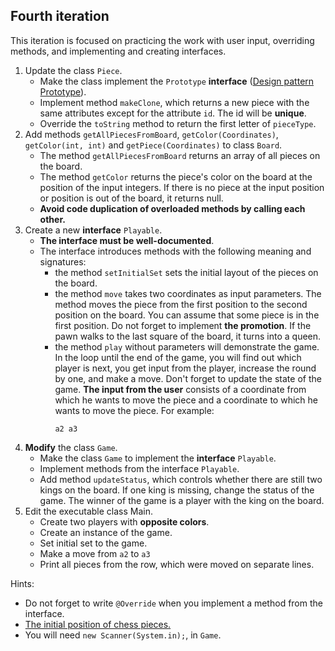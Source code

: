 ## Fourth iteration
This iteration is focused on practicing the work with user input, 
overriding methods, and implementing and creating interfaces.


1. Update the class `Piece`.
    - Make the class implement the `Prototype` **interface**
      ([Design pattern Prototype](https://refactoring.guru/design-patterns/prototype)).
    - Implement method `makeClone`, which returns a new piece with the same attributes except for the attribute `id`. 
      The id will be **unique**. 
    - Override the `toString` method to return the first letter of `pieceType`.
2. Add methods `getAllPiecesFromBoard`, `getColor(Coordinates)`, `getColor(int, int)` 
   and `getPiece(Coordinates)` to class `Board`.
    - The method `getAllPiecesFromBoard` returns an array of all pieces on the board.
    - The method `getColor` returns the piece's color on the board at the position of the input integers.
      If there is no piece at the input position or position is out of the board, it returns null.
    - **Avoid code duplication of overloaded methods by calling each other.**
4. Create a new **interface** `Playable`.
    - **The interface must be well-documented**.
    - The interface introduces methods with the following meaning and signatures:
        - the method `setInitialSet` sets the initial layout of the pieces on the board.
        - the method `move` takes two coordinates as input parameters. 
          The method moves the piece from the first position to the second position on the board. 
          You can assume that some piece is in the first position. Do not forget to implement **the promotion**. 
          If the pawn walks to the last square of the board, it turns into a queen.
        - the method `play` without parameters will demonstrate the game. In the loop until the end of the game,
          you will find out which player is next, you get input from the player, increase the round by one, 
          and make a move. Don't forget to update the state of the game. **The input from the user**
          consists of a coordinate from which he wants to move the piece 
          and a coordinate to which he wants to move the piece.
          For example:
          ```
          a2 a3
          ```
5. **Modify** the class `Game`.
    - Make the class `Game` to implement the **interface** `Playable`.
    - Implement methods from the interface `Playable`.
    - Add method `updateStatus`, which controls whether there are still two kings on the board. If one king is missing, 
      change the status of the game. The winner of the game is a player with the king on the board.
6. Edit the executable class Main.
    - Create two players with **opposite colors**.
    - Create an instance of the game.
    - Set initial set to the game.
    - Make a move from `a2` to `a3`
    - Print all pieces from the row, which were moved on separate lines.


Hints:
- Do not forget to write `@Override` when you implement a method from the interface.
- [The initial position of chess pieces.](https://en.wikipedia.org/wiki/Rules_of_chess#Initial_setup)
- You will need `new Scanner(System.in);`, in `Game`.
